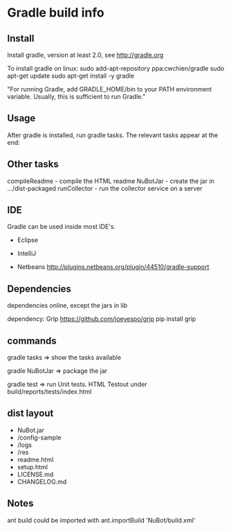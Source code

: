 # Gradle build info

## Install

Install gradle, version at least 2.0, see http://gradle.org

To install gradle on linux:
 sudo add-apt-repository ppa:cwchien/gradle
 sudo apt-get update
 sudo apt-get install -y gradle

"For running Gradle, add GRADLE_HOME/bin to your PATH environment variable. Usually, this is sufficient to run Gradle."

## Usage

After gradle is installed, run gradle tasks. The relevant tasks appear at the end:

Other tasks
-----------
compileReadme - compile the HTML readme
NuBotJar - create the jar in .../dist-packaged
runCollector - run the collector service on a server


## IDE

Gradle can be used inside most IDE's.

* Eclipse

* IntelliJ

* Netbeans
http://plugins.netbeans.org/plugin/44510/gradle-support


## Dependencies

dependencies online, except the jars in lib

dependency: Grip
 https://github.com/joeyespo/grip
 pip install grip

## commands

gradle tasks => show the tasks available

gradle NuBotJar => package the jar

gradle test => run Unit tests. HTML Testout under build/reports/tests/index.html

## dist layout

 * NuBot.jar
 * /config-sample
* /logs
* /res
* readme.html
* setup.html
* LICENSE.md
* CHANGELOG.md

## Notes

ant build could be imported with
ant.importBuild 'NuBot/build.xml'


